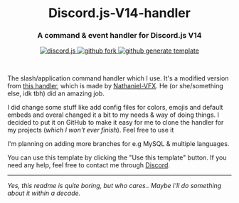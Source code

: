 <h1 align="center">Discord.js-V14-handler</h1>
<h3 align="center"><b>A command & event handler for Discord.js V14</b></h3>

<p align="center">
    <a href="https://github.com/discordjs/discord.js/">
        <img src="https://img.shields.io/badge/Discord.js-v14-blue?style=for-the-badge" alt="discord.js">
    </a>
    <a href="https://github.com/Fyxren/Discord.js-V14-handler/fork">
        <img src="https://img.shields.io/badge/Github-Fork-green?style=for-the-badge" alt="github fork">
    </a>
    <a href="https://github.com/Fyxren/Discord.js-V14-handler/generate">
        <img src="https://img.shields.io/badge/Github-Use%20Template-orange?style=for-the-badge" alt="github generate template">
    </a>
</p>

<br />

The slash/application command handler which I use. It's a modified version from [this handler](https://github.com/Nathaniel-VFX/Discord.js-v14-Command-Handlers), which is made by [Nathaniel-VFX](https://github.com/Nathaniel-VFX). He (or she/something else, idk tbh) did an amazing job.

I did change some stuff like add config files for colors, emojis and default embeds and overal changed it a bit to my needs & way of doing things. I decided to put it on GitHub to make it easy for me to clone the handler for my projects (_which I won't ever finish_). Feel free to use it

I'm planning on adding more branches for e.g MySQL & multiple languages.

You can use this template by clicking the "Use this template" button.
If you need any help, feel free to contact me through [Discord](https://socials.fyxren.com/discord).

---

_Yes, this readme is quite boring, but who cares.. Maybe I'll do something about it within a decade._
